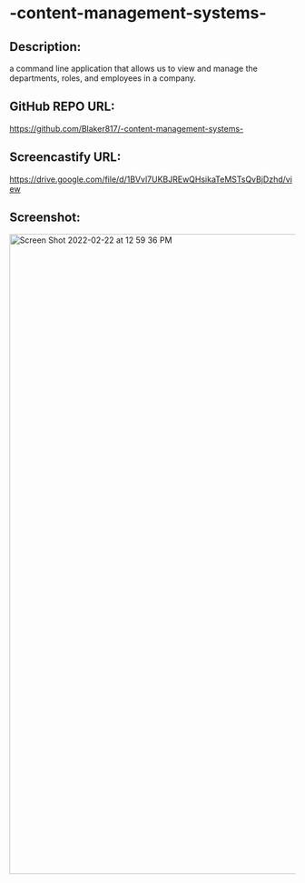# -content-management-systems-

## Description:
a command line application that allows us to view and manage the departments, roles, and employees in a company.

## GitHub REPO URL:
https://github.com/Blaker817/-content-management-systems-

## Screencastify URL:
https://drive.google.com/file/d/1BVvl7UKBJREwQHsikaTeMSTsQvBjDzhd/view

## Screenshot:
<img width="1126" alt="Screen Shot 2022-02-22 at 12 59 36 PM" src="https://user-images.githubusercontent.com/60986437/155200500-ee067106-a274-46e4-9044-11d118f5605b.png">